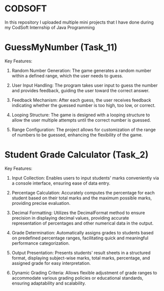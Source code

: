 # CODSOFT
In this repository I uploaded multiple mini projects that I have done during my CodSoft Internship of Java Programming
# GuessMyNumber (Task_11)
Key Features:

1. Random Number Generation: The game generates a random number within a defined range, which the user needs to guess.

2. User Input Handling: The program takes user input to guess the number and provides feedback, guiding the user toward the correct answer.

3. Feedback Mechanism: After each guess, the user receives feedback indicating whether the guessed number is too high, too low, or correct.

4. Looping Structure: The game is designed with a looping structure to allow the user multiple attempts until the correct number is guessed.

5. Range Configuration: The project allows for customization of the range of numbers to be guessed, enhancing the flexibility of the game.

# Student Grade Calculator (Task_2)
Key Features:

1. Input Collection: Enables users to input students' marks conveniently via a console interface, ensuring ease of data entry.

2. Percentage Calculation: Accurately computes the percentage for each student based on their total marks and the maximum possible marks, providing precise evaluation.
   
3. Decimal Formatting: Utilizes the DecimalFormat method to ensure precision in displaying decimal values, providing accurate representation of percentages and other numerical data in the output.

4. Grade Determination: Automatically assigns grades to students based on predefined percentage ranges, facilitating quick and meaningful performance categorization.

5. Output Presentation: Presents students' result sheets in a structured format, displaying subject-wise marks, total marks, percentage, and assigned grade for easy interpretation.

6. Dynamic Grading Criteria: Allows flexible adjustment of grade ranges to accommodate various grading policies or educational standards, ensuring adaptability and scalability.
